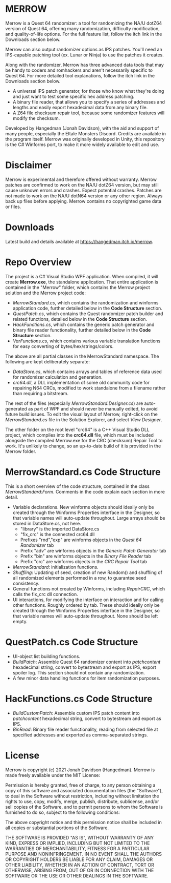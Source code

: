 # MERROW
Merrow is a Quest 64 randomizer: a tool for randomizing the NA/U dotZ64 version of Quest 64, offering many randomization, difficulty modification, and quality-of-life options. For the full feature list, follow the itch link in the Downloads section below.

Merrow can also output randomizer options as IPS patches. You'll need an IPS-capable patching tool (ex. Lunar or Ninja) to use the patches it creates.

Along with the randomizer, Merrow has three advanced data tools that may be handy to coders and romhackers and aren't necessarily specific to Quest 64. For more detailed tool explanations, follow the itch link in the Downloads section below.
* A universal IPS patch generator, for those who know what they're doing and just want to test some specific hex address patching. 
* A binary file reader, that allows you to specify a series of addresses and lengths and easily export hexadecimal data from any binary file.
* A Z64 file checksum repair tool, because some randomizer features will modify the checksum.

Developed by Hangedman (Jonah Davidson), with the aid and support of many people, especially the Eltale Monsters Discord. Credits are available in the program itself.
Merrow was originally developed in Unity, this repository is the C# Winforms port, to make it more widely available to edit and use.

# Disclaimer
Merrow is experimental and therefore offered without warranty. Merrow patches are confirmed to work on the NA/U dotZ64 version, but may still cause unknown errors and crashes. Expect potential crashes. Patches are not made to work on the NA/U dotN64 version or any other region. Always back up files before applying.
Merrow contains no copyrighted game data or files.

# Downloads
Latest build and details available at https://hangedman.itch.io/merrow.

# Repo Overview
The project is a C# Visual Studio WPF application. When compiled, it will create **Merrow.exe**, the standalone application. That entire application is contained in the "Merrow" folder, which contains the Merrow project solution and the Merrow project code:
* *MerrowStandard.cs*, which contains the randomization and winforms application code, further detailed below in the **Code Structure** section.
* *QuestPatch.cs*, which contains the Quest randomizer patch builder and related functions, detailed below in the **Code Structure** section.
* *HackFunctions.cs*, which contains the generic patch generator and binary file reader functionality, further detailed below in the **Code Structure** section.
* *VarFunctions.cs*, which contains various variable translation functions for easy converting of bytes/hex/strings/colors.

The above are all partial classes in the MerrowStandard namespace. The following are kept deliberately separate:
* *DataStore.cs*, which contains arrays and tables of reference data used for randomizer calculation and generation.
* *crc64.dll*, a DLL implementation of some old community code for repairing N64 CRCs, modified to work standalone from a filename rather than requiring a bitstream.

The rest of the files (especially *MerrowStandard.Designer.cs*) are auto-generated as part of WPF and should never be manually edited, to avoid future build issues. To edit the visual layout of Merrow, right-click on the *MerrowStandard.cs* file in the Solution Explorer, and select *View Designer*.

The other folder on the root level "crc64" is a C++ Visual Studio DLL project, which compiles into the **crc64.dll** file, which must be included alongside the compiled Merrow.exe for the CRC (checksum) Repair Tool to work. It's unlikely to change, so an up-to-date build of it is provided in the Merrow folder.

# MerrowStandard.cs Code Structure
This is a short overview of the code structure, contained in the class *MerrowStandard:Form*. Comments in the code explain each section in more detail.
* Variable declarations. New winforms objects should ideally only be created through the Winforms Properties interface in the Designer, so that variable names will auto-update throughout. Large arrays should be stored in DataStore.cs, not here.
  - "library" is the imported DataStore.cs
  - "fix_crc" is the connected crc64.dll
  - Prefixes "rnd","exp" are winforms objects in the *Quest 64 Randomizer* tab
  - Prefix "adv" are winforms objects in the *Generic Patch Generator* tab
  - Prefix "bin" are winforms objects in the *Binary File Reader* tab
  - Prefix "crc" are winforms objects in the *CRC Repair Tool* tab
* *MerrowStandard*: initialization functions.
* *Shuffling*: Updating of seed, creation of new Random() and shuffling of all randomized elements performed in a row, to guarantee seed consistency.
* General functions not created by Winforms, including *RepairCRC*, which calls the fix_crc dll connection.
* UI interactions, for modifying the interface on interaction and for calling other functions. Roughly ordered by tab. These should ideally only be created through the Winforms Properties interface in the Designer, so that variable names will auto-update throughout. None should be left empty.

# QuestPatch.cs Code Structure
* UI-object list building functions.
* *BuildPatch*: Assemble Quest 64 randomizer content into *patchcontent* hexadecimal string, convert to bytestream and export as IPS, export spoiler log. This section should not contain any randomization.
* A few minor data handling functions for item randomization purposes.

# HackFunctions.cs Code Structure
* *BuildCustomPatch*: Assemble custom IPS patch content into *patchcontent* hexadecimal string, convert to bytestream and export as IPS.
* *BinRead*: Binary file reader functionality, reading from selected file at specified addresses and exported as comma-separated strings.

# License
Merrow is copyright (c) 2021 Jonah Davidson (Hangedman).
Merrow is made freely available under the MIT License:

Permission is hereby granted, free of charge, to any person obtaining a copy of this software and associated documentation files (the "Software"), to deal in the Software without restriction, including without limitation the rights to use, copy, modify, merge, publish, distribute, sublicense, and/or sell copies of the Software, and to permit persons to whom the Software is furnished to do so, subject to the following conditions:

The above copyright notice and this permission notice shall be included in all copies or substantial portions of the Software.

THE SOFTWARE IS PROVIDED "AS IS", WITHOUT WARRANTY OF ANY KIND, EXPRESS OR IMPLIED, INCLUDING BUT NOT LIMITED TO THE WARRANTIES OF MERCHANTABILITY, FITNESS FOR A PARTICULAR PURPOSE AND NONINFRINGEMENT. IN NO EVENT SHALL THE AUTHORS OR COPYRIGHT HOLDERS BE LIABLE FOR ANY CLAIM, DAMAGES OR OTHER LIABILITY, WHETHER IN AN ACTION OF CONTRACT, TORT OR OTHERWISE, ARISING FROM, OUT OF OR IN CONNECTION WITH THE SOFTWARE OR THE USE OR OTHER DEALINGS IN THE SOFTWARE.
